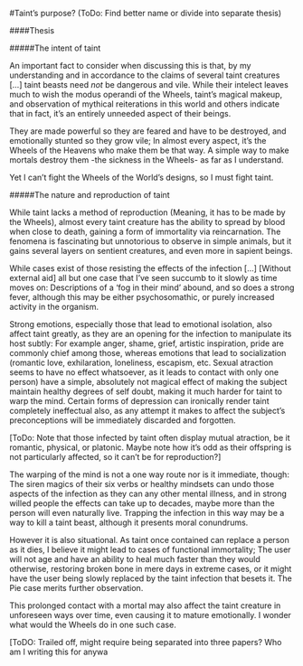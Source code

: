 #Taint’s purpose? (ToDo: Find better name or divide into separate thesis)

####Thesis

#####The intent of taint

An important fact to consider when discussing this is that, by my understanding and in accordance to the claims of several taint creatures […] taint beasts need *not* be dangerous and vile. While their intelect leaves much to wish the modus operandi of the Wheels, taint’s magical makeup, and observation of mythical reiterations in this world and others indicate that in fact, it’s an entirely unneeded aspect of their beings.

They are made powerful so they are feared and have to be destroyed, and emotionally stunted so they grow vile; In almost every aspect, it’s the Wheels of the Heavens who make them be that way. A simple way to make mortals destroy them -the sickness in the Wheels-  as far as I understand.

Yet I can’t fight the Wheels of the World’s designs, so I must fight taint.

#####The nature and reproduction of taint

While taint lacks a method of reproduction (Meaning, it has to be made by the Wheels), almost every taint creature has the ability to spread by blood when close to death, gaining a form of immortality via reincarnation. The fenomena is fascinating but unnotorious to observe in simple animals, but it gains several layers on sentient creatures, and even more in sapient beings.

While cases exist of those resisting the effects of the infection […] [Without external aid] all but one case that I’ve seen succumb to it slowly as time moves on: Descriptions of a ‘fog in their mind’ abound, and so does a strong fever, although this may be either psychosomathic, or purely increased activity in the organism.

Strong emotions, especially those that lead to emotional isolation, also affect taint greatly, as they are an opening for the infection to manipulate its host subtly: For example anger, shame, grief, artistic inspiration, pride are commonly chief among those, whereas emotions that lead to socialization (romantic love, exhilaration, loneliness, escapism, etc. Sexual atraction seems to have no effect whatsoever, as it leads to contact with only one person) have a simple, absolutely not magical effect of making the subject maintain healthy degrees of self doubt, making it much harder for taint to warp the mind. Certain forms of depression can ironically render taint completely ineffectual also, as any attempt it makes to affect the subject’s preconceptions will be immediately discarded and forgotten.

[ToDo: Note that those infected by taint often display mutual atraction, be it romantic, physical, or platonic. Maybe note how it’s odd as their offspring is not particularly affected, so it can’t be for reproduction?]

The warping of the mind is not a one way route nor is it immediate, though: The siren magics of their six verbs or healthy mindsets can undo those aspects of the infection as they can any other mental illness, and in strong willed people the effects can take up to decades, maybe more than the person will even naturally live. Trapping the infection in this way may be a way to kill a taint beast, although it presents moral conundrums.

However it is also situational. As taint once contained can replace a person as it dies, I believe it might lead to cases of functional immortality; The user will not age and have an ability to heal much faster than they would otherwise, restoring broken bone in mere days in extreme cases, or it might have the user being slowly replaced by the taint infection that besets it. The Pie case merits further observation. 

This prolonged contact with a mortal may also affect the taint creature in unforeseen ways over time, even causing it to mature emotionally. I wonder what would the Wheels do in one such case.

[ToDO: Trailed off, might require being separated into three papers?
Who am I writing this for anywa


